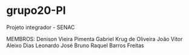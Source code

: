 # grupo20-PI
Projeto integrador - SENAC

MEMBROS:
Denison Vieira Pimenta
Gabriel Krug de Oliveira
João Vitor Aleixo Dias
Leonardo José Bruno
Raquel Barros Freitas
